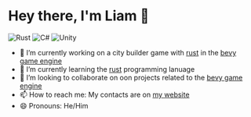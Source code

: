 # Hey there, I'm Liam 👋

![Rust](https://img.shields.io/badge/rust-%23239120.svg?style=for-the-badge&logo=rust&logoColor=white)
![C#](https://img.shields.io/badge/c%23-%23239120.svg?style=for-the-badge&logo=c-sharp&logoColor=white)
![Unity](https://img.shields.io/badge/unity-%23239120.svg?style=for-the-badge&logo=unity&logoColor=white)


- 🔨 I’m currently working on a city builder game with [rust](https://www.rust-lang.org/) in the [bevy game engine](https://bevyengine.org/)
- 🌱 I’m currently learning the [rust](https://www.rust-lang.org/) programming lanuage
- 👯 I’m looking to collaborate on oon projects related to the [bevy game engine](https://bevyengine.org/)
- 📫 How to reach me: My contacts are on [my website](https://liamg.codes/#contact)
- 😄 Pronouns: He/Him
